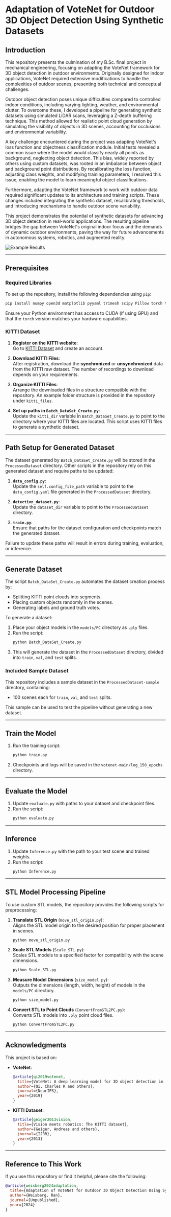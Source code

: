 # Adaptation of VoteNet for Outdoor 3D Object Detection Using Synthetic Datasets

## Introduction

This repository presents the culmination of my B.Sc. final project in mechanical engineering, focusing on adapting the VoteNet framework for 3D object detection in outdoor environments. Originally designed for indoor applications, VoteNet required extensive modifications to handle the complexities of outdoor scenes, presenting both technical and conceptual challenges.

Outdoor object detection poses unique difficulties compared to controlled indoor conditions, including varying lighting, weather, and environmental clutter. To overcome these, I developed a pipeline for generating synthetic datasets using simulated LiDAR scans, leveraging a Z-depth buffering technique. This method allowed for realistic point cloud generation by simulating the visibility of objects in 3D scenes, accounting for occlusions and environmental variability.

A key challenge encountered during the project was adapting VoteNet's loss function and objectness classification module. Initial tests revealed a common issue where the model would classify nearly all points as background, neglecting object detection. This bias, widely reported by others using custom datasets, was rooted in an imbalance between object and background point distributions. By recalibrating the loss function, adjusting class weights, and modifying training parameters, I resolved this issue, enabling the model to learn meaningful object classifications.

Furthermore, adapting the VoteNet framework to work with outdoor data required significant updates to its architecture and training scripts. These changes included integrating the synthetic dataset, recalibrating thresholds, and introducing mechanisms to handle outdoor scene variability.

This project demonstrates the potential of synthetic datasets for advancing 3D object detection in real-world applications. The resulting pipeline bridges the gap between VoteNet's original indoor focus and the demands of dynamic outdoor environments, paving the way for future advancements in autonomous systems, robotics, and augmented reality.

![Example Results](./ok_results.png)

---

## Prerequisites

### Required Libraries
To set up the repository, install the following dependencies using `pip`:

```bash
pip install numpy open3d matplotlib pyyaml trimesh scipy Pillow torch torchvision pygame numpy-stl PyOpenGL
```

Ensure your Python environment has access to CUDA (if using GPU) and that the `torch` version matches your hardware capabilities.

### KITTI Dataset

1. **Register on the KITTI website**:  
   Go to [KITTI Dataset](https://www.cvlibs.net/datasets/kitti/raw_data.php) and create an account.

2. **Download KITTI Files**:  
   After registration, download the **synchronized** or **unsynchronized** data from the KITTI raw dataset. The number of recordings to download depends on your requirements.

3. **Organize KITTI Files**:  
   Arrange the downloaded files in a structure compatible with the repository. An example folder structure is provided in the repository under `kitti_files`.

4. **Set up paths in `Batch_DataSet_Create.py`**:  
   Update the `kitti_dir` variable in `Batch_DataSet_Create.py` to point to the directory where your KITTI files are located. This script uses KITTI files to generate a synthetic dataset.

---

## Path Setup for Generated Dataset

The dataset generated by `Batch_DataSet_Create.py` will be stored in the `ProcessedDataset` directory. Other scripts in the repository rely on this generated dataset and require paths to be updated:

1. **`data_config.py`**:  
   Update the `self.config_file_path` variable to point to the `data_config.yaml` file generated in the `ProcessedDataset` directory.

2. **`detection_dataset.py`**:  
   Update the `dataset_dir` variable to point to the `ProcessedDataset` directory.

3. **`train.py`**:  
   Ensure that paths for the dataset configuration and checkpoints match the generated dataset.

Failure to update these paths will result in errors during training, evaluation, or inference.

---

## Generate Dataset

The script `Batch_DataSet_Create.py` automates the dataset creation process by:
- Splitting KITTI point clouds into segments.
- Placing custom objects randomly in the scenes.
- Generating labels and ground truth votes.

To generate a dataset:
1. Place your object models in the `models/PC` directory as `.ply` files.
2. Run the script:
   ```bash
   python Batch_DataSet_Create.py
   ```
3. This will generate the dataset in the `ProcessedDataset` directory, divided into `train`, `val`, and `test` splits.

### Included Sample Dataset

This repository includes a sample dataset in the `ProcessedDataset-sample` directory, containing:
- 100 scenes each for `train`, `val`, and `test` splits.

This sample can be used to test the pipeline without generating a new dataset.


---

## Train the Model

1. Run the training script:
   ```bash
   python train.py
   ```
2. Checkpoints and logs will be saved in the `votenet-main/log_150_epochs` directory.

---

## Evaluate the Model

1. Update `evaluate.py` with paths to your dataset and checkpoint files.
2. Run the script:
   ```bash
   python evaluate.py
   ```

---

## Inference

1. Update `Inference.py` with the path to your test scene and trained weights.
2. Run the script:
   ```bash
   python Inference.py
   ```

---

## STL Model Processing Pipeline

To use custom STL models, the repository provides the following scripts for preprocessing:

1. **Translate STL Origin** (`move_stl_origin.py`):  
   Aligns the STL model origin to the desired position for proper placement in scenes.
   ```bash
   python move_stl_origin.py
   ```

2. **Scale STL Models** (`Scale_STL.py`):  
   Scales STL models to a specified factor for compatibility with the scene dimensions.
   ```bash
   python Scale_STL.py
   ```

3. **Measure Model Dimensions** (`size_model.py`):  
   Outputs the dimensions (length, width, height) of models in the `models/PC` directory.
   ```bash
   python size_model.py
   ```

4. **Convert STL to Point Clouds** (`ConvertFromSTL2PC.py`):  
   Converts STL models into `.ply` point cloud files.
   ```bash
   python ConvertFromSTL2PC.py
   ```

---

## Acknowledgments

This project is based on:
- **VoteNet**:
  ```bibtex
  @article{qi2019votenet,
    title={VoteNet: A deep learning model for 3D object detection in point clouds},
    author={Qi, Charles R and others},
    journal={NeurIPS},
    year={2019}
  }
  ```
- **KITTI Dataset**:
  ```bibtex
  @article{geiger2013vision,
    title={Vision meets robotics: The KITTI dataset},
    author={Geiger, Andreas and others},
    journal={IJRR},
    year={2013}
  }
  ```

---

## Reference to This Work

If you use this repository or find it helpful, please cite the following:

```bibtex
@article{weisberg2024adaptation,
  title={Adaptation of VoteNet for Outdoor 3D Object Detection Using Synthetic Datasets},
  author={Weisberg, Ran},
  journal={Unpublished},
  year={2024}
}
```
